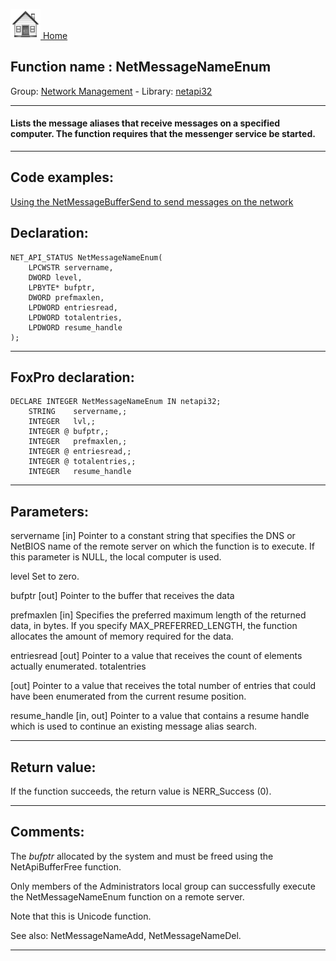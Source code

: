 [<img src="../../images/home.png"> Home ](https://github.com/VFPX/Win32API)  

## Function name : NetMessageNameEnum
Group: [Network Management](../../functions_group.md#Network_Management)  -  Library: [netapi32](../../Libraries.md#netapi32)  
***  


#### Lists the message aliases that receive messages on a specified computer. The function requires that the messenger service be started.

***  


## Code examples:
[Using the NetMessageBufferSend to send messages on the network](../../samples/sample_494.md)  

## Declaration:
```foxpro  
NET_API_STATUS NetMessageNameEnum(
	LPCWSTR servername,
	DWORD level,
	LPBYTE* bufptr,
	DWORD prefmaxlen,
	LPDWORD entriesread,
	LPDWORD totalentries,
	LPDWORD resume_handle
);  
```  
***  


## FoxPro declaration:
```foxpro  
DECLARE INTEGER NetMessageNameEnum IN netapi32;
	STRING    servername,;
	INTEGER   lvl,;
	INTEGER @ bufptr,;
	INTEGER   prefmaxlen,;
	INTEGER @ entriesread,;
	INTEGER @ totalentries,;
	INTEGER   resume_handle  
```  
***  


## Parameters:
servername 
[in] Pointer to a constant string that specifies the DNS or NetBIOS name of the remote server on which the function is to execute. If this parameter is NULL, the local computer is used.

level 
Set to zero.

bufptr 
[out] Pointer to the buffer that receives the data

prefmaxlen 
[in] Specifies the preferred maximum length of the returned data, in bytes. If you specify MAX_PREFERRED_LENGTH, the function allocates the amount of memory required for the data.

entriesread 
[out] Pointer to a value that receives the count of elements actually enumerated. 
totalentries 

[out] Pointer to a value that receives the total number of entries that could have been enumerated from the current resume position.

resume_handle 
[in, out] Pointer to a value that contains a resume handle which is used to continue an existing message alias search.

  
***  


## Return value:
If the function succeeds, the return value is NERR_Success (0).  
***  


## Comments:
The <Em>bufptr</Em> allocated by the system and must be freed using the NetApiBufferFree function.  
  
Only members of the Administrators local group can successfully execute the NetMessageNameEnum function on a remote server.  
  
Note that this is Unicode function.  
  
See also: NetMessageNameAdd, NetMessageNameDel.  
  
***  

